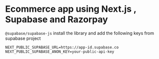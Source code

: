 # Ecommerce app using Next.js , Supabase and Razorpay



`@supabase/supabase-js` install the library and add the following keys from supabase project


```shell
NEXT_PUBLIC_SUPABASE_URL=https://app-id.supabase.co
NEXT_PUBLIC_SUPABASE_ANON_KEY=your-public-api-key
```
